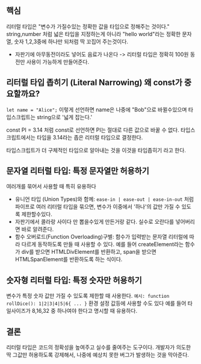 ## 핵심
리터럴 타입은 "변수가 가질수있는 정확한 값을 타입으로 정해주는 것이다." string,number 처럼 넓은 타입을 지정하는게 아니라 "hello world"라는 정확한 문자열, 숫자 1,2,3중에 하나만 되처럼 딱 꼬집어 주는것이다.

- 자판기에 아무동전이라도 넣어도 음료가 나온다 -> 리터럴 타입은 정확히 100원 동전만 사용이 가능하게 만들어준다.

## 리터럴 타입 좁히기 (Literal Narrowing) 왜 const가 중요할까요?
`let name = "Alice";` 이렇게 선언하면 name은 나중에 "Bob"으로 바뀔수있으며 타입스크립트는 string으로 '넓게 잡는다.'

const PI = 3.14 처럼 const로 선언하면 PI는 절대로 다른 값으로 바꿀 수 없다. 타입스크립트에서는 타입을 3.14라는 좁은 리터럴 타입으로 결정한다.

타입스크립트가 더 구체적인 타입으로 알아내는 것을 이것을 타입좁히기 라고 한다.

## 문자열 리터럴 타입: 특정 문자열만 허용하기
여러개를 묶어서 사용할 때 특히 유용하다
- 유니언 타입 (Union Types)와 함께: `ease-in | ease-out | ease-in-out` 처럼 파이프로 여러 리터럴 타입을 묶으면, 변수가 이중에서 '하나'의 값만 가질 수 있도록 제한할수있다.
- 자판기에서 콜라랑 사이다 만 뽑을수있게 만든거랑 같다. 실수로 오란다를 넣어버리면 바로 알려준다.
- 함수 오버로드(Function Overloading)구별: 함수가 입력받는 문자열 리터럴에 따라 다르게 동작하도록 만들 때 사용할 수 있다. 예를 들어 createElement라는 함수가 div를 받으면 HTMLDivElement를 반환하고, span을 받으면 HTMLSpanElement를 반환하도록 하는 식이다.

## 숫자형 리터럴 타입: 특정 숫자만 허용하기
변수가 특정 숫자 값만 가질 수 있도록 제한할 때 사용한다.
`예시: function rollDice(): 1|2|3|4|5|6{ ... }`
환경 설정 값등에 사용할 수도 있다 예를 들어 타일사이즈가 8,16,32 중 하나여야 한다고 명시할 때 유용하다.

## 결론
리터럴 타입은 코드의 정확성을 높여주고 실수를 줄여주는 도구이다. 개발자가 의도한 딱 그값만 허용하도록 강제해서, 나중에 예상치 못한 버그가 발생하는 것을 막아준다.